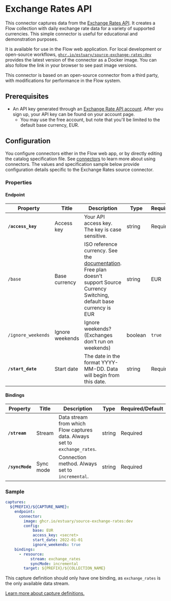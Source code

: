 
# Exchange Rates API

This connector captures data from the [Exchange Rates API](https://exchangeratesapi.io/).
It creates a Flow collection with daily exchange rate data for a variety of supported currencies.
This simple connector is useful for educational and demonstration purposes.

It is available for use in the Flow web application. For local development or open-source workflows, [`ghcr.io/estuary/source-exchange-rates:dev`](https://ghcr.io/estuary/source-exchange-rates:dev) provides the latest version of the connector as a Docker image. You can also follow the link in your browser to see past image versions.

This connector is based on an open-source connector from a third party, with modifications for performance in the Flow system.

## Prerequisites

* An API key generated through an [Exchange Rate API account](https://apilayer.com/marketplace/description/exchangerates_data-api?preview=true#pricing).
After you sign up, your API key can be found on your account page.
  * You may use the free account, but note that you'll be limited to the default base currency, EUR.

## Configuration

You configure connectors either in the Flow web app, or by directly editing the catalog specification file.
See [connectors](../../../concepts/connectors.md#using-connectors) to learn more about using connectors. The values and specification sample below provide configuration details specific to the Exchange Rates source connector.

### Properties

#### Endpoint

| Property | Title | Description | Type | Required/Default |
|---|---|---|---|---|
| **`/access_key`** | Access key | Your API access key. The key is case sensitive. | string | Required |
| `/base` | Base currency | ISO reference currency. See the [documentation](https://www.ecb.europa.eu/stats/policy_and_exchange_rates/euro_reference_exchange_rates/html/index.en.html). Free plan doesn&#x27;t support Source Currency Switching, default base currency is EUR | string | EUR |
| `/ignore_weekends` | Ignore weekends | Ignore weekends? (Exchanges don&#x27;t run on weekends) | boolean | `true` |
| **`/start_date`** | Start date | The date in the format YYYY-MM-DD. Data will begin from this date. | string | Required |

#### Bindings

| Property | Title | Description | Type | Required/Default |
|---|---|---|---|---|
| **`/stream`** | Stream | Data stream from which Flow captures data. Always set to `exchange_rates`. | string | Required |
| **`/syncMode`** | Sync mode | Connection method. Always set to `incremental`. | string | Required |

### Sample

```yaml
captures:
  ${PREFIX}/${CAPTURE_NAME}:
    endpoint:
      connector:
        image: ghcr.io/estuary/source-exchange-rates:dev
        config:
            base: EUR
            access_key: <secret>
            start_date: 2022-01-01
            ignore_weekends: true
    bindings:
      - resource:
           stream: exchange_rates
           syncMode: incremental
        target: ${PREFIX}/${COLLECTION_NAME}
```

This capture definition should only have one binding, as `exchange_rates` is the only available data stream.

[Learn more about capture definitions.](../../../concepts/captures.md)
